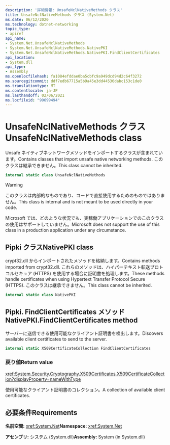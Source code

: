```yaml
---
description: '詳細情報: UnsafeNclNativeMethods クラス'
title: UnsafeNclNativeMethods クラス (System.Net)
ms.date: 06/12/2020
ms.technology: dotnet-networking
topic_type:
- apiref
api_name:
- System.Net.UnsafeNclNativeMethods
- System.Net.UnsafeNclNativeMethods.NativePKI
- System.Net.UnsafeNclNativeMethods.NativePKI.FindClientCertificates
api_location:
- System.dll
api_type:
- Assembly
ms.openlocfilehash: fa1084efddae0ba5cbfc9a949dcd94d2c64f3272
ms.sourcegitcommit: ddf7edb67715a5b9a45e3dd44536dabc153c1de0
ms.translationtype: MT
ms.contentlocale: ja-JP
ms.lasthandoff: 02/06/2021
ms.locfileid: "99699494"
---
```

# <a name="unsafenclnativemethods-class"></a><span data-ttu-id="6bc9f-103">UnsafeNclNativeMethods クラス</span><span class="sxs-lookup"><span data-stu-id="6bc9f-103">UnsafeNclNativeMethods class</span></span>

<span data-ttu-id="6bc9f-104">Unsafe ネイティブネットワークメソッドをインポートするクラスが含まれています。</span><span class="sxs-lookup"><span data-stu-id="6bc9f-104">Contains classes that import unsafe native networking methods.</span></span> <span data-ttu-id="6bc9f-105">このクラスは継承できません。</span><span class="sxs-lookup"><span data-stu-id="6bc9f-105">This class cannot be inherited.</span></span>

```csharp
internal static class UnsafeNclNativeMethods
```

> [!WARNING]
> <span data-ttu-id="6bc9f-106">このクラスは内部的なものであり、コードで直接使用するためのものではありません。</span><span class="sxs-lookup"><span data-stu-id="6bc9f-106">This class is internal and is not meant to be used directly in your code.</span></span>
>
> <span data-ttu-id="6bc9f-107">Microsoft では、どのような状況でも、実稼働アプリケーションでのこのクラスの使用はサポートしていません。</span><span class="sxs-lookup"><span data-stu-id="6bc9f-107">Microsoft does not support the use of this class in a production application under any circumstance.</span></span>

## <a name="nativepki-class"></a><span data-ttu-id="6bc9f-108">Pipki クラス</span><span class="sxs-lookup"><span data-stu-id="6bc9f-108">NativePKI class</span></span>

<span data-ttu-id="6bc9f-109">crypt32.dll からインポートされたメソッドを格納します。</span><span class="sxs-lookup"><span data-stu-id="6bc9f-109">Contains methods imported from crypt32.dll.</span></span> <span data-ttu-id="6bc9f-110">これらのメソッドは、ハイパーテキスト転送プロトコルセキュア (HTTPS) を使用する場合に証明書を処理します。</span><span class="sxs-lookup"><span data-stu-id="6bc9f-110">These methods handle certificates when using Hypertext Transfer Protocol Secure (HTTPS).</span></span> <span data-ttu-id="6bc9f-111">このクラスは継承できません。</span><span class="sxs-lookup"><span data-stu-id="6bc9f-111">This class cannot be inherited.</span></span>

```csharp
internal static class NativePKI
```

## <a name="nativepkifindclientcertificates-method"></a><span data-ttu-id="6bc9f-112">Pipki. FindClientCertificates メソッド</span><span class="sxs-lookup"><span data-stu-id="6bc9f-112">NativePKI.FindClientCertificates method</span></span>

<span data-ttu-id="6bc9f-113">サーバーに送信できる使用可能なクライアント証明書を検出します。</span><span class="sxs-lookup"><span data-stu-id="6bc9f-113">Discovers available client certificates to send to the server.</span></span>

```csharp
internal static X509CertificateCollection FindClientCertificates
```

### <a name="return-value"></a><span data-ttu-id="6bc9f-114">戻り値</span><span class="sxs-lookup"><span data-stu-id="6bc9f-114">Return value</span></span>

<xref:System.Security.Cryptography.X509Certificates.X509CertificateCollection?displayProperty=nameWithType>

<span data-ttu-id="6bc9f-115">使用可能なクライアント証明書のコレクション。</span><span class="sxs-lookup"><span data-stu-id="6bc9f-115">A collection of available client certificates.</span></span>

## <a name="requirements"></a><span data-ttu-id="6bc9f-116">必要条件</span><span class="sxs-lookup"><span data-stu-id="6bc9f-116">Requirements</span></span>

<span data-ttu-id="6bc9f-117">**名前空間:** <xref:System.Net></span><span class="sxs-lookup"><span data-stu-id="6bc9f-117">**Namespace:** <xref:System.Net></span></span>

<span data-ttu-id="6bc9f-118">**アセンブリ:** システム (System.dll)</span><span class="sxs-lookup"><span data-stu-id="6bc9f-118">**Assembly:** System (in System.dll)</span></span>
